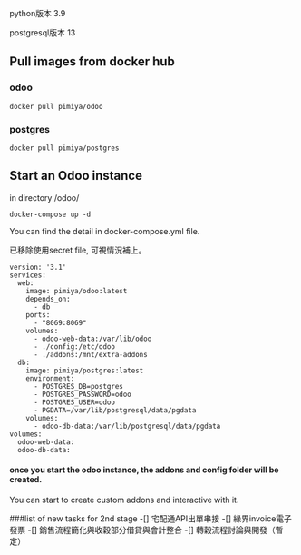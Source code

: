 python版本 3.9

postgresql版本 13

## Pull images from docker hub ##

### odoo ###

`docker pull pimiya/odoo`

### postgres ###

`docker pull pimiya/postgres`

## Start an Odoo instance ##

in directory /odoo/

`docker-compose up -d`

You can find the detail in docker-compose.yml file.

已移除使用secret file, 可視情況補上。

```
version: '3.1'
services:
  web:
    image: pimiya/odoo:latest
    depends_on:
      - db
    ports:
      - "8069:8069"
    volumes:
      - odoo-web-data:/var/lib/odoo
      - ./config:/etc/odoo
      - ./addons:/mnt/extra-addons    
  db:
    image: pimiya/postgres:latest
    environment:
      - POSTGRES_DB=postgres
      - POSTGRES_PASSWORD=odoo
      - POSTGRES_USER=odoo
      - PGDATA=/var/lib/postgresql/data/pgdata
    volumes:
      - odoo-db-data:/var/lib/postgresql/data/pgdata
volumes:
  odoo-web-data:
  odoo-db-data:
```


#### once you start the odoo instance, the addons and config folder will be created. ####

You can start to create custom addons and interactive with it.

###list of new tasks for 2nd stage
-[] 宅配通API出單串接
-[] 綠界invoice電子發票
-[] 銷售流程簡化與收穀部分借貸與會計整合
-[] 轉穀流程討論與開發（暫定）




